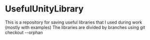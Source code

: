 # UsefulUnityLibrary
This is a repository for saving useful libraries that I used during work (mostly with examples)
The libraries are divided by branches using git checkout --orphan
